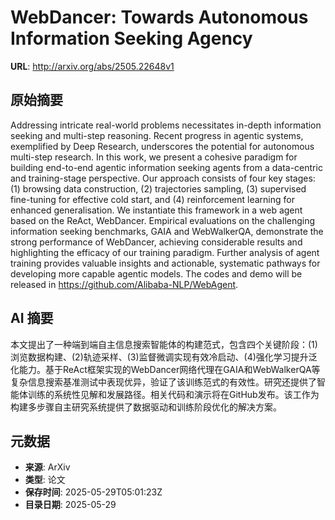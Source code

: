 # WebDancer: Towards Autonomous Information Seeking Agency

**URL**: http://arxiv.org/abs/2505.22648v1

## 原始摘要

Addressing intricate real-world problems necessitates in-depth information
seeking and multi-step reasoning. Recent progress in agentic systems,
exemplified by Deep Research, underscores the potential for autonomous
multi-step research. In this work, we present a cohesive paradigm for building
end-to-end agentic information seeking agents from a data-centric and
training-stage perspective. Our approach consists of four key stages: (1)
browsing data construction, (2) trajectories sampling, (3) supervised
fine-tuning for effective cold start, and (4) reinforcement learning for
enhanced generalisation. We instantiate this framework in a web agent based on
the ReAct, WebDancer. Empirical evaluations on the challenging information
seeking benchmarks, GAIA and WebWalkerQA, demonstrate the strong performance of
WebDancer, achieving considerable results and highlighting the efficacy of our
training paradigm. Further analysis of agent training provides valuable
insights and actionable, systematic pathways for developing more capable
agentic models. The codes and demo will be released in
https://github.com/Alibaba-NLP/WebAgent.


## AI 摘要

本文提出了一种端到端自主信息搜索智能体的构建范式，包含四个关键阶段：(1)浏览数据构建、(2)轨迹采样、(3)监督微调实现有效冷启动、(4)强化学习提升泛化能力。基于ReAct框架实现的WebDancer网络代理在GAIA和WebWalkerQA等复杂信息搜索基准测试中表现优异，验证了该训练范式的有效性。研究还提供了智能体训练的系统性见解和发展路径。相关代码和演示将在GitHub发布。该工作为构建多步骤自主研究系统提供了数据驱动和训练阶段优化的解决方案。

## 元数据

- **来源**: ArXiv
- **类型**: 论文
- **保存时间**: 2025-05-29T05:01:23Z
- **目录日期**: 2025-05-29
